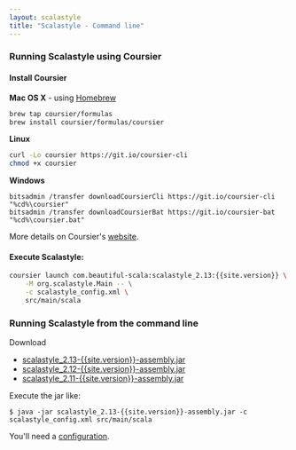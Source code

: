 ```yaml
---
layout: scalastyle
title: "Scalastyle - Command line"
---
```


### Running Scalastyle using Coursier

#### Install Coursier

**Mac OS X** - using [Homebrew](http://brew.sh)

```bash
brew tap coursier/formulas
brew install coursier/formulas/coursier
```

**Linux**

```bash
curl -Lo coursier https://git.io/coursier-cli
chmod +x coursier
```

**Windows**

```
bitsadmin /transfer downloadCoursierCli https://git.io/coursier-cli "%cd%\coursier"
bitsadmin /transfer downloadCoursierBat https://git.io/coursier-bat "%cd%\coursier.bat"
```

More details on Coursier's [website](https://get-coursier.io/docs/cli-overview).

#### Execute Scalastyle:

```bash
coursier launch com.beautiful-scala:scalastyle_2.13:{{site.version}} \
    -M org.scalastyle.Main -- \
    -c scalastyle_config.xml \
    src/main/scala
```

### Running Scalastyle from the command line

Download

- [scalastyle_2.13-{{site.version}}-assembly.jar](https://repo1.maven.org/maven2/com/beautiful-scala/scalastyle_2.13/{{site.version}}/scalastyle_2.13-{{site.version}}-assembly.jar)
- [scalastyle_2.12-{{site.version}}-assembly.jar](https://repo1.maven.org/maven2/com/beautiful-scala/scalastyle_2.12/{{site.version}}/scalastyle_2.12-{{site.version}}-assembly.jar)
- [scalastyle_2.11-{{site.version}}-assembly.jar](https://repo1.maven.org/maven2/com/beautiful-scala/scalastyle_2.11/{{site.version}}/scalastyle_2.11-{{site.version}}-assembly.jar)

Execute the jar like:

    $ java -jar scalastyle_2.13-{{site.version}}-assembly.jar -c scalastyle_config.xml src/main/scala

You'll need a [configuration](configuration.html).
